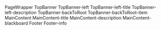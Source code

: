 
PageWrapper
    TopBanner
        TopBanner-left
            TopBanner-left-title
            TopBanner-left-description
        TopBanner-backToRoot
            TopBanner-backToRoot-item
    MainContent
        MainContent-title
        MainContent-description
        MainContent-blackboard
    Footer
        Footer-info